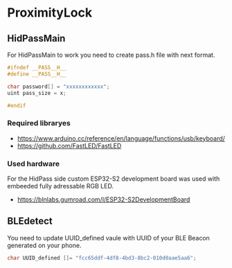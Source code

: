 # ProximityLock


## HidPassMain 

For HidPassMain to work you need to create pass.h file with next format. 

```c
#ifndef __PASS__H__
#define __PASS__H__

char password[] = "xxxxxxxxxxxx";
uint pass_size = x;

#endif
```

### Required libraryes 

* https://www.arduino.cc/reference/en/language/functions/usb/keyboard/
* https://github.com/FastLED/FastLED

### Used hardware 

For the HidPass side custom ESP32-S2 development board was used with embeeded fully adressable RGB LED.

* https://blnlabs.gumroad.com/l/ESP32-S2DevelopmentBoard




## BLEdetect 

You need to update UUID_defined vaule with UUID of your BLE Beacon generated on your phone.

```c
char UUID_defined []= "fcc65ddf-4df8-4bd3-8bc2-010d0aae5aa6";
```